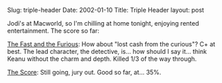 Slug: triple-header
Date: 2002-01-10
Title: Triple Header
layout: post

Jodi&#39;s at Macworld, so I&#39;m chilling at home tonight, enjoying rented entertainment. The score so far:<p>

<a href="http://us.imdb.com/Title?0232500">The Fast and the Furious</a>: How about &quot;lost cash from the curious&quot;? C+ at best. The lead character, the detective, is... how should I say it... think Keanu without the charm and depth.  Killed 1/3 of the way through.<p>

<a href="http://us.imdb.com/Title?0227445">The Score</a>: Still going, jury out. Good so far, at... 35%.</p></p>
